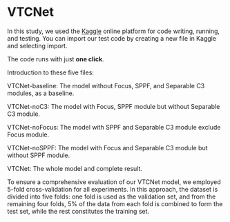 # VTCNet

In this study, we used the [Kaggle](https://www.kaggle.com/) online platform for code writing, running, and testing. You can import our test code by creating a new file in Kaggle and selecting import.

The code runs with just **one click**.

Introduction to these five files:

VTCNet-baseline: The model without Focus, SPPF, and Separable C3 modules, as a baseline.

VTCNet-noC3: The model with Focus, SPPF module but without Separable C3 module.

VTCNet-noFocus: The model with SPPF and Separable C3 module exclude Focus module.

VTCNet-noSPPF: The model with Focus and Separable C3 module but without SPPF module.

VTCNet: The whole model and complete result.

To ensure a comprehensive evaluation of our VTCNet model, we employed 5-fold cross-validation for all experiments. In this approach, the dataset is divided into five folds: one fold is used as the validation set, and from the remaining four folds, 5% of the data from each fold is combined to form the test set, while the rest constitutes the training set.
